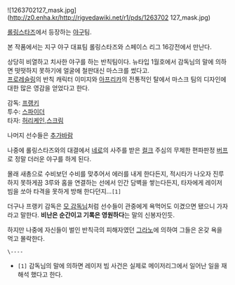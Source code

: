 ![1263702127_mask.jpg](http://z0.enha.kr/http://rigvedawiki.net/r1/pds/1263702
127_mask.jpg)

  
[롤링스타즈](%EB%A1%A4%EB%A7%81%EC%8A%A4%ED%83%80%EC%A6%88.md)에서 등장하는
[야구](%EC%95%BC%EA%B5%AC.md)팀.

본 작품에서는 지구 야구 대표팀 롤링스타즈와 스페이스 리그 16강전에서 만난다.

상당히 비열하고 치사한 야구를 하는 반칙팀이다. 뉴타입 1월호에서 감독님의 말에 의하면 떳떳하지 못하기에 얼굴에 철판대신 마스크를 썼다고.  
[프로레슬링](%ED%94%84%EB%A1%9C%EB%A0%88%EC%8A%AC%EB%A7%81.md)의 반칙 캐릭터 이미지와
[아프리카](%EC%95%84%ED%94%84%EB%A6%AC%EC%B9%B4.md)의 전통적인 탈에서 마스크 팀의 디자인에 대한 많은
영감을 얻었다고 한다.

감독: [프랭키](%ED%94%84%EB%9E%AD%ED%82%A4.md)  
투수: [스파이더](%EC%8A%A4%ED%8C%8C%EC%9D%B4%EB%8D%94%28%EB%A1%A4%EB%A7%81%EC%8A%A4%ED%83%80%EC%A6%88%29.md)  
타자: [허리케인](%ED%97%88%EB%A6%AC%EC%BC%80%EC%9D%B8%28%EB%A1%A4%EB%A7%81%EC%8A%A4%ED%83%80%EC%A6%88%29.md),[스크림](%EC%8A%A4%ED%81%AC%EB%A6%BC%28%EB%A1%A4%EB%A7%81%EC%8A%A4%ED%83%80%EC%A6%88%29.md)

나머지 선수들은 [추가바람](%EC%B6%94%EA%B0%80%EB%B0%94%EB%9E%8C.md)

나중에 롤링스타즈와의 대결에서 [네로](%EB%84%A4%EB%A1%9C.md)의 사주를 받은
[컬크](%EC%BB%AC%ED%81%AC.md) 주심의 무제한 편파판정 [버프](%EB%B2%84%ED%94%84.md)로 정말
더러운 야구를 하게 된다.

몰래 새총으로 수비보던 수비를 맞추어서 에러를 내게 한다든지, 적시타가 나오자 진루하지 못하게끔 3루와 홈을 연결하는 선에서 인간 담벽을
쌓는다든지, 타자에게 레이저 빔을 쏘아 타격을 못하게 방해 한다던지...`[1]`

더구나 프랭키 감독은 [모 감독님](%EA%B9%80%EC%98%81%EB%8D%95.md)처럼 선수들이 관중에게 욕먹어도 이겼으면
됐으니 가자라고 말한다. **비난은 순간이고 기록은 영원하다**는 말의 신봉자인듯.

하지만 나중에 자신들이 벌인 반칙극의 피해자였던 [그라노](%EA%B7%B8%EB%9D%BC%EB%85%B8.md)에 의하여 그들은
온갖 욕을 먹고 몰락한다.

`\----`

  * `[1]` 감독님의 말에 의하면 레이저 빔 사건은 실제로 메이저리그에서 일어난 일을 재해석 했다고 한다.

